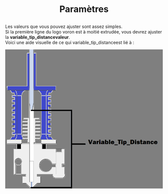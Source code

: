 <div align="center">
  
# **Paramètres** #
  
</div>

##  ##

Les valeurs que vous pouvez ajuster sont assez simples.
<br>
Si la première ligne du logo voron est à moitié extrudée, vous devrez ajuster la **variable_tip_distancevaleur**. 
<br>
Voici une aide visuelle de ce qui variable_tip_distanceest lié à :
<br>

![image](https://github.com/Eloura74/Purge_Adaptive_Klipper/blob/main/image/tip-distance.png)
